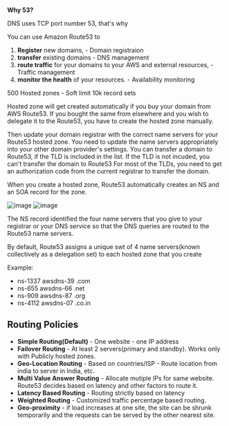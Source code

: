 **Why 53?**

DNS uses TCP port number 53, that's why

You can use Amazon Route53 to

1. **Register** new domains,  - Domain registraion
2. **transfer** existing domains - DNS management
3. **route traffic** for your domains to your AWS and external resources, - Traffic management
4. **monitor the health** of your resources. - Availability monitoring


500 Hosted zones - Soft limit
10k record sets

Hosted zone will get created automatically if you buy your domain from AWS Route53. If you bought the same from elsewhere and you wish to delegate it to the Route53, you have to create the hosted zone manually.

Then update your domain registrar with the correct name servers for your Route53 hosted zone.
You need to update the name servers appropriately into your other domain provider's settings.
You can transfer a domain to Route53, if the TLD is included in the list.
If the TLD is not incuded, you can't transfer the domain to Route53
For most of the TLDs, you need to get an authorization code from the current registrar to transfer the domain.

When you create a hosted zone, Route53 automatically creates an NS and an SOA record for the zone.

![image](https://user-images.githubusercontent.com/291550/168254213-ff42b477-bf83-4475-b299-08cc0d9a0223.png)
![image](https://user-images.githubusercontent.com/291550/168254235-4a7073b8-edaf-409b-81e4-2e9af669b755.png)

The NS record identified the four name servers that you give to your registrar or your DNS service so that the DNS queries are routed to the Route53 name servers.

By default, Route53 assigns a unique swt of 4 name servers(known collectively as a delegation set) to each hosted zone that you create

Example: 

- ns-1337 awsdns-39 .com
- ns-655 awsdns-66 .net
- ns-909 awsdns-87 .org
- ns-4112 awsdns-07 .co.in



## Routing Policies

- **Simple Routing(Default)** - One website - one IP address
- **Failover Routing** - At least 2 servers(primary and standby). Works only with Publicly hosted zones.
- **Geo-Location Routing** - Based on countries/ISP - Route location from india to server in India, etc.
- **Multi Value Answer Routing** - Allocate mutiple IPs for same website. Route53 decides based on latency and other factors to route it.
- **Latency Based Routing** - Routing strictly based on latency
- **Weighted Routing** - Customized traffic percentage based routing.
- **Geo-proximity** - if load increases at one site, the site can be shrunk temporarily and the requests can be served by the other nearest site.

